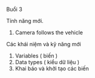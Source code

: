 Buổi 3

Tính năng mới.
1. Camera follows the vehicle


Các khái niệm và kỹ năng mới
1. Variables ( biến )
2. Data types ( kiểu dữ liệu )
3. Khai báo và khởi tạo các biến